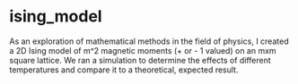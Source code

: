 # ising_model

As an exploration of mathematical methods in the field of physics, I created a 2D Ising model of m^2 magnetic moments (+ or - 1 valued) on an mxm square lattice. We ran a simulation to determine the effects of different temperatures and compare it to a theoretical, expected result.
